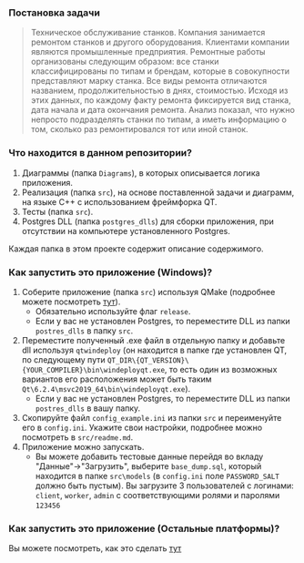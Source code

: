 ### Постановка задачи
 > Техническое обслуживание станков. Компания занимается ремонтом станков и другого оборудования. Клиентами компании являются промышленные предприятия. Ремонтные работы организованы следующим образом: все станки классифицированы по типам и брендам, которые в совокупности представляют марку станка. Все виды ремонта отличаются названием, продолжительностью в днях, стоимостью. Исходя из этих данных, по каждому факту ремонта фиксируется вид станка, дата начала и дата окончания ремонта. Анализ показал, что нужно непросто подразделять станки по типам, а иметь информацию о том, сколько раз ремонтировался тот или иной станок.
### Что находится в данном репозитории?
1. Диаграммы (папка `Diagrams`), в которых описывается логика приложения.
2. Реализация (папка `src`), на основе поставленной задачи и диаграмм, на языке C++ с использованием фреймфорка QT.
3. Тесты (папка `src`).
4. Postgres DLL (папка `postgres_dlls`) для сборки приложения, при отсутствии на компьютере установленного Postgres.

Каждая папка в этом проекте содержит описание содержимого.
### Как запустить это приложение (Windows)?
1. Соберите приложение (папка `src`) используя QMake (подробнее можете посмотреть [тут](https://doc.qt.io/qt-6/windows-deployment.html)).
    * Обязательно используйте флаг `release`.
    * Если у вас не установлен Postgres, то переместите DLL из папки `postres_dlls` в папку `src`.
2. Переместите полученный .exe файл в отдельную папку и добавьте dll используя `qtwindeploy` (он находится в папке где установлен QT, по следующему пути `QT_DIR\{QT_VERSION}\{YOUR_COMPILER}\bin\windeployqt.exe`, то есть один из возможных вариантов его расположения может быть таким `Qt\6.2.4\msvc2019_64\bin\windeployqt.exe`).
    * Если у вас не установлен Postgres, то переместите DLL из папки `postres_dlls` в вашу папку.
3. Скопируйте файл `config_example.ini` из папки `src` и переименуйте его в `config.ini`. Укажите свои настройки, подробнее можно посмотреть в `src/readme.md`.
4. Приложение можно запускать.
    * Вы можете добавить тестовые данные перейдя во вкладу "Данные"->"Загрузить", выберите `base_dump.sql`, который находится в папке `src\models` (в `config.ini` поле `PASSWORD_SALT` должно быть пустым). Вы загрузите 3 пользователей с логинами: `client`, `worker`, `admin` с соответствующими ролями и паролями `123456`
### Как запустить это приложение (Остальные платформы)?
Вы можете посмотреть, как это сделать [тут](https://doc.qt.io/qt-6/deployment.html)